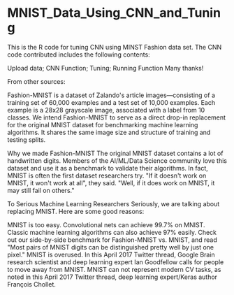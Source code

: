 # MNIST_Data_Using_CNN_and_Tuning

This is the R code for tuning CNN using MINST Fashion data set. The CNN code contributed includes the following contents:

Upload data;
CNN Function;
Tuning;
Running Function
Many thanks!

From other sources:

Fashion-MNIST is a dataset of Zalando's article images—consisting of a training set of 60,000 examples and a test set of 10,000 examples. Each example is a 28x28 grayscale image, associated with a label from 10 classes. We intend Fashion-MNIST to serve as a direct drop-in replacement for the original MNIST dataset for benchmarking machine learning algorithms. It shares the same image size and structure of training and testing splits.

Why we made Fashion-MNIST The original MNIST dataset contains a lot of handwritten digits. Members of the AI/ML/Data Science community love this dataset and use it as a benchmark to validate their algorithms. In fact, MNIST is often the first dataset researchers try. "If it doesn't work on MNIST, it won't work at all", they said. "Well, if it does work on MNIST, it may still fail on others."

To Serious Machine Learning Researchers Seriously, we are talking about replacing MNIST. Here are some good reasons:

MNIST is too easy. Convolutional nets can achieve 99.7% on MNIST. Classic machine learning algorithms can also achieve 97% easily. Check out our side-by-side benchmark for Fashion-MNIST vs. MNIST, and read "Most pairs of MNIST digits can be distinguished pretty well by just one pixel." MNIST is overused. In this April 2017 Twitter thread, Google Brain research scientist and deep learning expert Ian Goodfellow calls for people to move away from MNIST. MNIST can not represent modern CV tasks, as noted in this April 2017 Twitter thread, deep learning expert/Keras author François Chollet.

